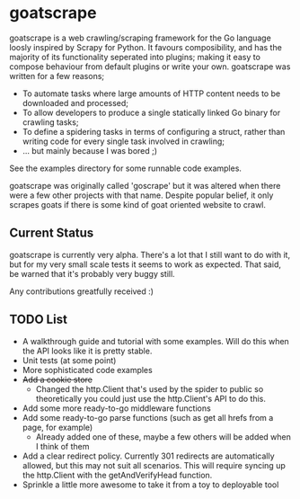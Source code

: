# goatscrape

goatscrape is a web crawling/scraping framework for the Go language loosly inspired by Scrapy for Python. It favours composibility, and has the majority of its functionality seperated into plugins; making it easy to compose behaviour from default plugins or write your own. goatscrape was written for a few reasons;

* To automate tasks where large amounts of HTTP content needs to be downloaded and processed;
* To allow developers to produce a single statically linked Go binary for crawling tasks;
* To define a spidering tasks in terms of configuring a struct, rather than writing code for every single task involved in crawling;
* ... but mainly because I was bored ;)

See the examples directory for some runnable code examples.

goatscrape was originally called 'goscrape' but it was altered when there were a few other projects with that name. Despite popular belief, it only scrapes goats if there is some kind of goat oriented website to crawl.

## Current Status

goatscrape is currently very alpha. There's a lot that I still want to do with it, but for my very small scale tests it seems to work as expected. That said, be warned that it's probably very buggy still.

Any contributions greatfully received :)

## TODO List

* A walkthrough guide and tutorial with some examples. Will do this when the API looks like it is pretty stable.
* Unit tests (at some point)
* More sophisticated code examples
* ~~Add a cookie store~~
    * Changed the http.Client that's used by the spider to public so theoretically you could just use the http.Client's API to do this.
* Add some more ready-to-go middleware functions
* Add some ready-to-go parse functions (such as get all hrefs from a page, for example)
    * Already added one of these, maybe a few others will be added when I think of them
* Add a clear redirect policy. Currently 301 redirects are automatically allowed, but this may not suit all scenarios. This will require syncing up the http.Client with the getAndVerifyHead function.
* Sprinkle a little more awesome to take it from a toy to deployable tool
